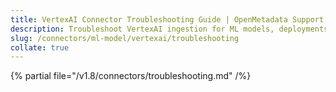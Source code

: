 ```yaml
---
title: VertexAI Connector Troubleshooting Guide | OpenMetadata Support
description: Troubleshoot VertexAI ingestion for ML models, deployments, or lineage gaps in pipeline tracking.
slug: /connectors/ml-model/vertexai/troubleshooting
collate: true
---
```


{% partial file="/v1.8/connectors/troubleshooting.md" /%}
